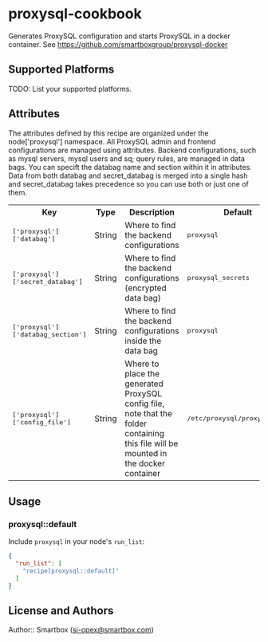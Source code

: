 # proxysql-cookbook

Generates ProxySQL configuration and starts ProxySQL in a docker container.
See https://github.com/smartboxgroup/proxysql-docker

## Supported Platforms

TODO: List your supported platforms.

## Attributes

The attributes defined by this recipe are organized under the node['proxysql'] namespace.
All ProxySQL admin and frontend configurations are managed using attributes.
Backend configurations, such as mysql servers, mysql users and sq; query rules, are managed in data bags. You can specift the databag name and section within it in attributes.
Data from both databag and secret_databag is merged into a single hash and secret_databag takes precedence so you can use both or just one of them.

<table>
  <tr>
    <th>Key</th>
    <th>Type</th>
    <th>Description</th>
    <th>Default</th>
  </tr>
  <tr>
    <td><tt>['proxysql']['databag']</tt></td>
    <td>String</td>
    <td>Where to find the backend configurations</td>
    <td><tt>proxysql</tt></td>
  </tr>
  <tr>
  <tr>
    <td><tt>['proxysql']['secret_databag']</tt></td>
    <td>String</td>
    <td>Where to find the backend configurations (encrypted data bag) </td>
    <td><tt>proxysql_secrets</tt></td>
  </tr>
  <tr>
    <td><tt>['proxysql']['databag_section']</tt></td>
    <td>String</td>
    <td>Where to find the backend configurations inside the data bag</td>
    <td><tt>proxysql</tt></td>
  </tr>
  <tr>
    <td><tt>['proxysql']['config_file']</tt></td>
    <td>String</td>
    <td>Where to place the generated ProxySQL config file, note that the folder containing this file will be mounted in the docker container</td>
    <td><tt>/etc/proxysql/proxysql.cnf</tt></td>
  </tr>
</table>

## Usage

### proxysql::default

Include `proxysql` in your node's `run_list`:

```json
{
  "run_list": [
    "recipe[proxysql::default]"
  ]
}
```

## License and Authors

Author:: Smartbox (si-opex@smartbox.com)
